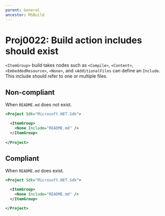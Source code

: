 ```yaml
---
parent: General
ancestor: MSBuild
---
```


# Proj0022: Build action includes should exist
`<ItemGroup>` build takes nodes such as `<Compile>`, `<Content>`, `<EmbeddedResource>`,
`<None>`, and `<AdditionalFiles` can define an `Include`. This include should 
refer to one or multiple files.

## Non-compliant
When `README.md` does not exist.
``` xml
<Project Sdk="Microsoft.NET.Sdk">

  <ItemGroup>
    <None Include="README.md" />
  </ItemGroup>
  
</Project>
```

## Compliant
When `README.md` does exist.
``` xml
<Project Sdk="Microsoft.NET.Sdk">

  <ItemGroup>
    <None Include="README.md" />
  </ItemGroup>

</Project>
```
